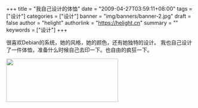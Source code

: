 +++
title = "我自己设计的体恤"
date = "2009-04-27T03:59:11+08:00"
tags = ["设计"]
categories = ["设计"]
banner = "img/banners/banner-2.jpg"
draft = false
author = "helight"
authorlink = "https://helight.cn"
summary = ""
keywords = ["设计"]
+++

很喜欢Debian的系统，她的风格，她的颜色，还有她独特的设计。
我也自己设计了一件体恤，准备什么时候自己去印一下。也自由的疯狂一下。
<!--more-->
<a href="http://zhwen.org/love/t-shirt-debian.png"><img src="/zb_users/upload/2009/04/t-shirt-debian-300x117.png" alt="" title="t-shirt-debian" width="300" height="117" class="alignnone size-medium wp-image-252" /></a>